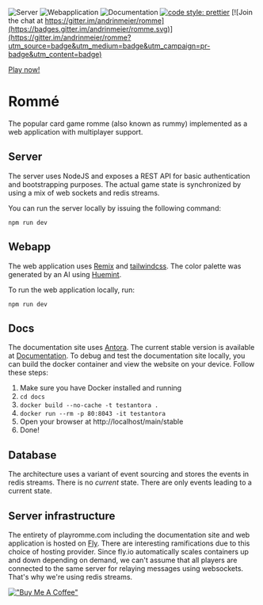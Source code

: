 ![Server](https://github.com/andrinmeier/romme/actions/workflows/server.yml/badge.svg)
![Webapplication](https://github.com/andrinmeier/romme/actions/workflows/webapp.yml/badge.svg)
![Documentation](https://github.com/andrinmeier/romme/actions/workflows/docs.yml/badge.svg)
[![code style: prettier](https://img.shields.io/badge/code_style-prettier-ff69b4.svg?style=flat-square)](https://github.com/prettier/prettier)
[![Join the chat at https://gitter.im/andrinmeier/romme](https://badges.gitter.im/andrinmeier/romme.svg)](https://gitter.im/andrinmeier/romme?utm_source=badge&utm_medium=badge&utm_campaign=pr-badge&utm_content=badge)

[Play now!](https://playromme.com)

# Rommé
The popular card game romme (also known as rummy) implemented as a web application with multiplayer support.

## Server
The server uses NodeJS and exposes a REST API for basic authentication and bootstrapping purposes.
The actual game state is synchronized by using a mix of web sockets and redis streams.

You can run the server locally by issuing the following command:

`npm run dev`

## Webapp
The web application uses [Remix](https://remix.run/) and [tailwindcss](https://tailwindcss.com/).
The color palette was generated by an AI using [Huemint](https://huemint.com/).

To run the web application locally, run:

`npm run dev`

## Docs
The documentation site uses [Antora](https://antora.org/). The current stable version is available at [Documentation](https://docs.playromme.com/main/stable).
To debug and test the documentation site locally, you can build the docker container and view the website on your device. Follow these steps:

1. Make sure you have Docker installed and running
1. `cd docs`
1. `docker build --no-cache -t testantora .`
1. `docker run --rm -p 80:8043 -it testantora`
1. Open your browser at http://localhost/main/stable
1. Done!

## Database
The architecture uses a variant of event sourcing and stores the events in redis streams. There is no *current* state.
There are only events leading to a current state.

## Server infrastructure
The entirety of playromme.com including the documentation site and web application is hosted on [Fly](https://fly.io/).
There are interesting ramifications due to this choice of hosting provider. Since fly.io automatically scales containers up and down depending on demand,
we can't assume that all players are connected to the same server for relaying messages using websockets. That's why we're using redis streams.

[!["Buy Me A Coffee"](https://www.buymeacoffee.com/assets/img/custom_images/orange_img.png)](https://www.buymeacoffee.com/andrinmeier)
